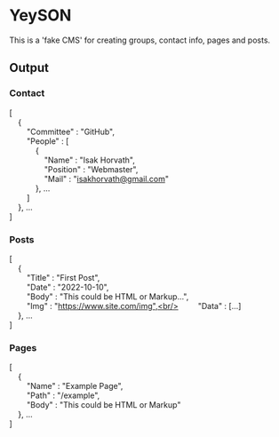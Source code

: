 # YeySON
This is a 'fake CMS' for creating groups, contact info, pages and posts.

## Output

### Contact
[<br/>
&nbsp;&nbsp;&nbsp;&nbsp;{<br/>
&nbsp;&nbsp;&nbsp;&nbsp;&nbsp;&nbsp;&nbsp;&nbsp;"Committee" : "GitHub",<br/>
&nbsp;&nbsp;&nbsp;&nbsp;&nbsp;&nbsp;&nbsp;&nbsp;"People" : [<br/>
&nbsp;&nbsp;&nbsp;&nbsp;&nbsp;&nbsp;&nbsp;&nbsp;&nbsp;&nbsp;&nbsp;&nbsp;{<br/>
&nbsp;&nbsp;&nbsp;&nbsp;&nbsp;&nbsp;&nbsp;&nbsp;&nbsp;&nbsp;&nbsp;&nbsp;&nbsp;&nbsp;&nbsp;&nbsp;"Name" : "Isak Horvath",<br/>
&nbsp;&nbsp;&nbsp;&nbsp;&nbsp;&nbsp;&nbsp;&nbsp;&nbsp;&nbsp;&nbsp;&nbsp;&nbsp;&nbsp;&nbsp;&nbsp;"Position" : "Webmaster",<br/>
&nbsp;&nbsp;&nbsp;&nbsp;&nbsp;&nbsp;&nbsp;&nbsp;&nbsp;&nbsp;&nbsp;&nbsp;&nbsp;&nbsp;&nbsp;&nbsp;"Mail" : "isakhorvath@gmail.com"<br/>
&nbsp;&nbsp;&nbsp;&nbsp;&nbsp;&nbsp;&nbsp;&nbsp;&nbsp;&nbsp;&nbsp;&nbsp;}, ...<br/>
&nbsp;&nbsp;&nbsp;&nbsp;&nbsp;&nbsp;&nbsp;&nbsp;]<br/>
&nbsp;&nbsp;&nbsp;&nbsp;}, ...<br/>
]

### Posts
[<br/>
&nbsp;&nbsp;&nbsp;&nbsp;{<br/>
&nbsp;&nbsp;&nbsp;&nbsp;&nbsp;&nbsp;&nbsp;&nbsp;"Title" : "First Post",<br/>
&nbsp;&nbsp;&nbsp;&nbsp;&nbsp;&nbsp;&nbsp;&nbsp;"Date" : "2022-10-10",<br/>
&nbsp;&nbsp;&nbsp;&nbsp;&nbsp;&nbsp;&nbsp;&nbsp;"Body" : "This could be HTML or Markup...",<br/>
&nbsp;&nbsp;&nbsp;&nbsp;&nbsp;&nbsp;&nbsp;&nbsp;"Img" : "https://www.site.com/img",<br/>
&nbsp;&nbsp;&nbsp;&nbsp;&nbsp;&nbsp;&nbsp;&nbsp;"Data" : [...]<br/>
&nbsp;&nbsp;&nbsp;&nbsp;}, ...<br/>
]

### Pages
[<br/>
&nbsp;&nbsp;&nbsp;&nbsp;{<br/>
&nbsp;&nbsp;&nbsp;&nbsp;&nbsp;&nbsp;&nbsp;&nbsp;"Name" : "Example Page",<br/>
&nbsp;&nbsp;&nbsp;&nbsp;&nbsp;&nbsp;&nbsp;&nbsp;"Path" : "/example",<br/>
&nbsp;&nbsp;&nbsp;&nbsp;&nbsp;&nbsp;&nbsp;&nbsp;"Body" : "This could be HTML or Markup"<br/>
&nbsp;&nbsp;&nbsp;&nbsp;}, ...<br/>
]
